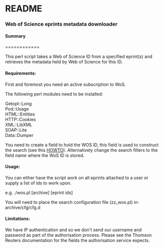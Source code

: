 # README

### Web of Science eprints metadata downloader

#### Summary
============

This perl script takes a Web of Science ID from a specified eprint(s) and retrieves the metadata held by Web of Science for this ID.


#### Requirements:

First and foremost you need an active subscription to WoS.

The following perl modules need to be installed:

Getopt::Long   
Pod::Usage  
HTML::Entities  
HTTP::Cookies  
XML::LibXML  
SOAP::Lite  
Data::Dumper

You need to create a field to hold the WOS ID, this field is used to construct the search (see this <a href="http://wiki.eprints.org/w/HOW_TO:_Add_a_New_Field">HOWTO</a>). Alternatively change the search filters to the field name where the WoS ID is stored.

#### Usage:

You can either have the script work on all eprints attached to a user or supply a list of ids to work upon.

e.g. ./wos.pl [archive] [eprint ids]

You will need to place the search configuration file (zz_wos.pl) in:  
archive/cfg/cfg.d


#### Limitations:

We have IP authentication and so we don't send our username and password as part of the authorisation process. Please see the Thomson Reuters documentation for the fields the authorisation service expects.
